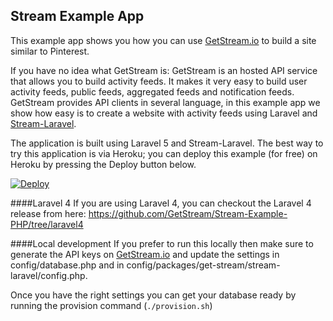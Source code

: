 Stream Example App
------------------

This example app shows you how you can use [GetStream.io](https://getstream.io/ "GetStream.io") to build a site similar to Pinterest.

If you have no idea what GetStream is: GetStream is an hosted API service that allows you to build activity feeds. It makes it very easy to build
user activity feeds, public feeds, aggregated feeds and notification feeds. GetStream provides API clients in several language, in this example app we show how easy
is to create a website with activity feeds using Laravel and [Stream-Laravel](https://github.com/GetStream/Stream-Laravel "Stream-Laravel").

The application is built using Laravel 5 and Stream-Laravel. The best way to try this application is via Heroku; you can deploy this example (for free) on Heroku by pressing the Deploy button below.

[![Deploy](https://www.herokucdn.com/deploy/button.png)](https://heroku.com/deploy)

####Laravel 4
If you are using Laravel 4, you can checkout the Laravel 4 release from here: https://github.com/GetStream/Stream-Example-PHP/tree/laravel4

####Local development
If you prefer to run this locally then make sure to generate the API keys on [GetStream.io](https://getstream.io/ "GetStream.io") and update the settings in
config/database.php and in config/packages/get-stream/stream-laravel/config.php.

Once you have the right settings you can get your database ready by running the provision command (```./provision.sh```)
